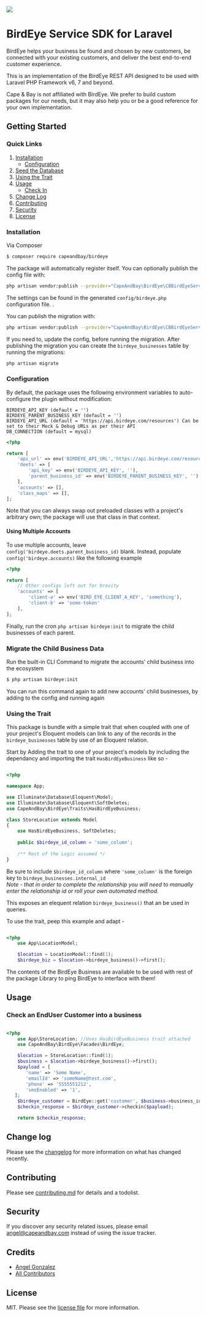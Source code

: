<img src="https://cdn2.birdeye.com/version2/containers/header/grey-blue-logo.svg">

# BirdEye Service SDK for Laravel

BirdEye helps your business be found and chosen by new customers,
be connected with your existing customers, and deliver the best end-to-end customer experience.

This is an implementation of the BirdEye REST API designed to be used with 
Laravel PHP Framework v6, 7 and beyond.

Cape & Bay is not affiliated with BirdEye. We prefer to build custom packages for our needs, 
but it may also help you or be a good reference for your own implementation.

## Getting Started

### Quick Links
1. [Installation](#Installation)
    - [Configuration](#Configuration)
2. [Seed the Database](#migrate-the-child-business-data)
3. [Using the Trait](#using-the-trait)
4. [Usage](#Usage)
    - [Check In](#check-an-enduser-customer-into-a-business) 
5. [Change Log](#change-log)
6. [Contributing](#contributing)
7. [Security](#security)
8. [License](#License)

### Installation

Via Composer

``` bash
$ composer require capeandbay/birdeye
```

The package will automatically register itself.
You can optionally publish the config file with:
```bash
php artisan vendor:publish --provider="CapeAndBay\BirdEye\CBBirdEyeServiceProvider" --tag="config"
```
The settings can be found in the generated `config/birdeye.php` configuration file. .

You can publish the migration with:
```bash
php artisan vendor:publish --provider="CapeAndBay\BirdEye\CBBirdEyeServiceProvider" --tag="migrations"
```

If you need to, update the config, before running the migration.
After publishing the migration you can create the `birdeye_businesses` table by running the migrations:

```bash
php artisan migrate
```

### Configuration

By default, the package uses the following environment variables to auto-configure the plugin without modification:
```
BIRDEYE_API_KEY (default = '')
BIRDEYE_PARENT_BUSINESS_KEY (default = '')
BIRDEYE_API_URL (default = 'https://api.birdeye.com/resources') Can be set to their Mock & Debug URLs as per their API
DB_CONNECTION (default = mysql)
```

```php
<?php

return [
    'api_url' => env('BIRDEYE_API_URL','https://api.birdeye.com/resources'),
    'deets' => [
        'api_key' => env('BIRDEYE_API_KEY', ''),
        'parent_business_id' => env('BIRDEYE_PARENT_BUSINESS_KEY', '') // Leave blank if using multiple accounts
    ],
    'accounts' => [],
    'class_maps' => [],
];
```

Note that you can always swap out preloaded classes with a project's arbitrary own; 
the package will use that class in that context.

#### Using Multiple Accounts
To use multiple accounts, leave `config('birdeye.deets.parent_business_id)` blank.
Instead, populate `config('birdeye.accounts)` like the following example

```php
<?php

return [
    // Other configs left out for brevity
    'accounts' => [
        'client-a' => env('BIRD_EYE_CLIENT_A_KEY', 'something'),
        'client-b' => 'some-token'
    ],
];
```
Finally, run the cron `php artisan birdeye:init` to migrate the child businesses of each parent. 

### Migrate the Child Business Data
Run the built-in CLI Command to migrate the accounts' child business into the ecosystem

```bash
$ php artisan birdeye:init
```
You can run this command again to add new accounts' child businesses, by adding to the config and running again

### Using the Trait
This package is bundle with a simple trait that when coupled with one of your project's 
Eloquent models can link to any of the records in the `birdeye_businesses` table by
use of an Eloquent relation.

Start by Adding the trait to one of your project's models by including the dependancy and
importing the trait `HasBirdEyeBusiness` like so -
```php

<?php

namespace App;

use Illuminate\Database\Eloquent\Model;
use Illuminate\Database\Eloquent\SoftDeletes;
use CapeAndBay\BirdEye\Traits\HasBirdEyeBusiness;

class StoreLocation extends Model
{
    use HasBirdEyeBusiness, SoftDeletes;
   
    public $birdeye_id_column = 'some_column';
 
    /** Rest of the Logic assumed */
}
```

Be sure to include `$birdeye_id_column` where `'some_column'` is the foreign key 
to `birdeye_businesses.internal_id`
<br>
*Note - that in order to complete the relationship you will need to manually 
enter the relationship id or roll your own automated method.*

This exposes an elequent relation `birdeye_business()` that an be used in queries.

To use the trait, peep this example and adapt -
```php

<?php
    use App\LocationModel;

    $location = LocationModel::find(1);  
    $birdeye_biz = $location->birdeye_business()->first();
```
 The contents of the BirdEye Business are available to be used with rest of the package
 Library to ping BirdEye to interface with them!

## Usage
### Check an EndUser Customer into a business
```php

<?php
    use App\StoreLocation; //Uses HasBirdEyeBusiness trait attached
    use CapeAndBay\BirdEye\Facades\BirdEye;

    $location = StoreLocation::find(1);
    $business = $location->birdeye_business()->first();
    $payload = [
       'name' => 'Some Name',
       'emailId' => 'someName@test.com',
       'phone' => '5555551212',
       'smsEnabled' => '1',
   ];
    $birdeye_customer = BirdEye::get('customer', $business->business_id);
    $checkin_response = $birdeye_customer->checkin($payload);

    return $checkin_response;
```


## Change log

Please see the [changelog](changelog.md) for more information on what has changed recently.

## Contributing

Please see [contributing.md](contributing.md) for details and a todolist.

## Security

If you discover any security related issues, please email angel@capeandbay.com instead of using the issue tracker.

## Credits

- [Angel Gonzalez][link-author]
- [All Contributors][link-contributors]

## License

MIT. Please see the [license file](license.md) for more information.

[ico-version]: https://img.shields.io/packagist/v/capeandbay/birdeye.svg?style=flat-square
[ico-downloads]: https://img.shields.io/packagist/dt/capeandbay/birdeye.svg?style=flat-square
[ico-travis]: https://img.shields.io/travis/capeandbay/birdeye/master.svg?style=flat-square
[ico-styleci]: https://styleci.io/repos/12345678/shield

[link-packagist]: https://packagist.org/packages/capeandbay/birdeye
[link-downloads]: https://packagist.org/packages/capeandbay/birdeye
[link-travis]: https://travis-ci.org/capeandbay/birdeye
[link-styleci]: https://styleci.io/repos/12345678
[link-author]: https://github.com/capeandbay
[link-contributors]: ../../contributors
